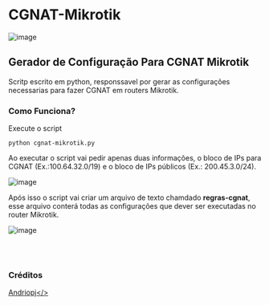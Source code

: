 # CGNAT-Mikrotik
![image](https://user-images.githubusercontent.com/2658126/94922899-60754800-0491-11eb-8763-573a408fd630.png)
<h2>Gerador de Configuração Para CGNAT Mikrotik</h2>

Scritp escrito em python, responssavel por gerar as configurações necessarias para fazer CGNAT em routers Mikrotik.

<h3>Como Funciona?</h3>

<p>Execute o script</p>

<code>python cgnat-mikrotik.py</code></br>

<p>Ao executar o script vai pedir apenas duas informações, o bloco de IPs para CGNAT (Ex.:100.64.32.0/19) e o bloco de IPs públicos (Ex.: 200.45.3.0/24).</p>

![image](https://user-images.githubusercontent.com/2658126/94922296-5868d880-0490-11eb-9bdb-8ebbb4bba09c.png)

<p>Após isso o script vai criar um arquivo de texto chamdado <b>regras-cgnat</b>, esse arquivo conterá todas as configurações que dever ser executadas no router Mikrotik.

![image](https://user-images.githubusercontent.com/2658126/94922520-c1e8e700-0490-11eb-8956-c6719b7d0467.png)
 
</br></br><h3>Créditos</h3>
<a href="https://under-linux.org/showthread.php?t=189391">Andriopj</>
